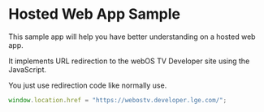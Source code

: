 # Hosted Web App Sample

This sample app will help you have better understanding on a hosted web app.

It implements URL redirection to the webOS TV Developer site using the JavaScript.

You just use redirection code like normally use.

```javascript
window.location.href = "https://webostv.developer.lge.com/";
```
